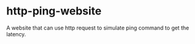 # http-ping-website
A website that can use http request to simulate ping command to get the latency.
